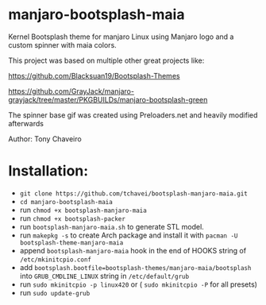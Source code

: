 # manjaro-bootsplash-maia

Kernel Bootsplash theme for manjaro Linux using Manjaro logo and a custom spinner with maia colors.

This project was based on multiple other great projects like:

https://github.com/Blacksuan19/Bootsplash-Themes

https://github.com/GrayJack/manjaro-grayjack/tree/master/PKGBUILDs/manjaro-bootsplash-green

The spinner base gif was created using Preloaders.net and heavily modified afterwards

Author: Tony Chaveiro

# Installation:

- `git clone https://github.com/tchavei/bootsplash-manjaro-maia.git`
- `cd manjaro-bootsplash-maia`
- run `chmod +x bootsplash-manjaro-maia`
- run `chmod +x bootsplash-packer`
- run `bootsplash-manjaro-maia.sh` to generate STL model.
- run `makepkg -s` to create Arch package and install it with `pacman -U bootsplash-theme-manjaro-maia`
- append `bootsplash-manjaro-maia` hook in the end of HOOKS string of `/etc/mkinitcpio.conf`
- add `bootsplash.bootfile=bootsplash-themes/manjaro-maia/bootsplash` into `GRUB_CMDLINE_LINUX` string in `/etc/default/grub`
- run `sudo mkinitcpio -p linux420` or ( `sudo mkinitcpio -P` for all presets)
- run `sudo update-grub`
